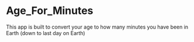 # Age_For_Minutes

This app is built to convert your age to how many minutes you have been in Earth (down to last day on Earth)
